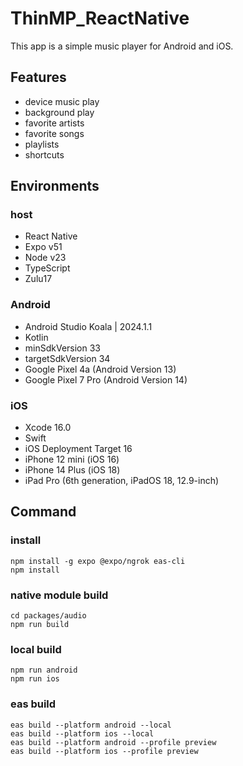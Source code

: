 # ThinMP_ReactNative

This app is a simple music player for Android and iOS.

## Features

- device music play
- background play
- favorite artists
- favorite songs
- playlists
- shortcuts

## Environments

### host

- React Native
- Expo v51
- Node v23
- TypeScript
- Zulu17

### Android

- Android Studio Koala | 2024.1.1
- Kotlin
- minSdkVersion 33
- targetSdkVersion 34
- Google Pixel 4a (Android Version 13)
- Google Pixel 7 Pro (Android Version 14)

### iOS

- Xcode 16.0
- Swift
- iOS Deployment Target 16
- iPhone 12 mini (iOS 16)
- iPhone 14 Plus (iOS 18)
- iPad Pro (6th generation, iPadOS 18, 12.9-inch)

## Command

### install

```
npm install -g expo @expo/ngrok eas-cli
npm install
```

### native module build

```
cd packages/audio
npm run build
```

### local build

```
npm run android
npm run ios
```

### eas build

```
eas build --platform android --local
eas build --platform ios --local
eas build --platform android --profile preview
eas build --platform ios --profile preview
```
